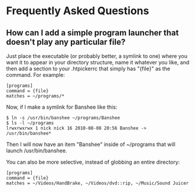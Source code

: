 Frequently Asked Questions
==========================

How can I add a simple program launcher that doesn't play any particular file?
------------------------------------------------------------------------------

Just place the executable (or probably better, a symlink to one) where you want
it to appear in your directory structure, name it whatever you like, and then
add a section to your .htpickerrc that simply has "{file}" as the command.  For
example:

    [programs]
    command = {file}
    matches = ~/programs/*

Now, if I make a symlink for Banshee like this:

    $ ln -s /usr/bin/banshee ~/programs/Banshee
    $ ls -l ~/programs
    lrwxrwxrwx 1 nick nick 16 2010-08-08 20:56 Banshee -> /usr/bin/banshee*

Then I will now have an item "Banshee" inside of ~/programs that will launch
/usr/bin/banshee.

You can also be more selective, instead of globbing an entire directory:

    [programs]
    command = {file}
    matches = ~/Videos/HandBrake, ~/Videos/dvd::rip, ~/Music/Sound Juicer
